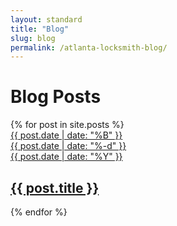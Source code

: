 ```yaml
---
layout: standard
title: "Blog"
slug: blog
permalink: /atlanta-locksmith-blog/
---
```


<div class="container">
    <h1>
        <a href="#" class="history-back"><i class="icon-arrow-left-3 fg-darker smaller"></i></a>
        Blog Posts
    </h1>
    <div class="listview-outlook postslist">
        {% for post in site.posts %}
        <a href="{{ site.baseurl }}{{ post.url }}" class="list">
            <div class="list-content">
                <div class="tile half">
                    <div>
                        {{ post.date | date: "%B" }}
                    </div>
                    <div>
                        {{ post.date | date: "%-d" }}
                    </div>
                    <div>
                        {{ post.date | date: "%Y" }}
                    </div>
                </div>
                <h2>{{ post.title }}</h2>
            </div>
        </a>
        {% endfor %}
    </div>
</div>
